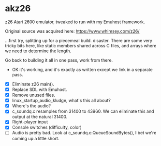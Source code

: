 # akz26

z26 Atari 2600 emulator, tweaked to run with my Emuhost framework.

Original source was acquired here: https://www.whimsey.com/z26/

...first try, splitting up for a piecemeal build. disaster.
There are some very tricky bits here, like static members shared across C files, and arrays where we need to determine the length.

Go back to building it all in one pass, work from there.
- OK it's working, and it's exactly as written except we link in a separate pass.
- [x] Eliminate z26 main().
- [x] Replace SDL with Emuhost.
- [x] Remove unused files.
- [x] linux_startup_audio_kludge, what's this all about?
- [x] Where's the audio?
- [x] c_soundq.c resamples from 31400 to 43960. We can eliminate this and output at the natural 31400.
- [x] Right-player input
- [x] Console switches (difficulty, color)
- [ ] Audio is pretty bad. Look at c_soundq.c:QueueSoundBytes(), I bet we're coming up a little short.
